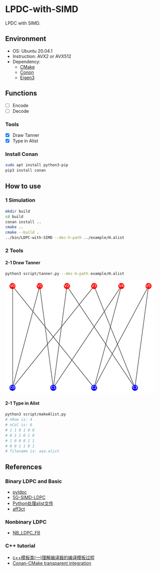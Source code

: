 # LPDC-with-SIMD

LPDC with SIMD.

## Environment

- OS: Ubuntu 20.04.1
- Instruction: AVX2 or AVX512
- Dependency:
  - [CMake](https://cmake.org/)
  - [Conon](https://conan.io/)
  - [Eigen3](http://eigen.tuxfamily.org)

## Functions

- [ ] Encode
- [ ] Decode

### Tools

- [x] Draw Tanner
- [x] Type in Alist

### Install Conan

```Bash
sudo apt install python3-pip
pip3 install conan
```

## How to use

### 1 Simulation

```Bash
mkdir build
cd build
conan install ..
cmake ..
cmake --build .
../bin/LDPC-with-SIMD --dec-h-path ../example/H.alist
```

### 2 Tools

#### 2-1 Draw Tanner

```Bash
python3 script/tanner.py --dec-h-path example/H.alist
```

![](assets/tanner.png)

#### 2-1 Type in Alist

```Bash
python3 script/makeAlist.py
# nRow is: 4
# nCol is: 6
# 1 1 0 1 0 0 
# 0 1 1 0 1 0
# 1 0 0 0 1 1
# 0 0 1 1 0 1
# filename is: aaa.alist
```

## References

### Binary LDPC and Basic

- [pyldpc](https://github.com/hichamjanati/pyldpc.git)
- [5G-SIMD-LDPC](https://github.com/SherlockHsu/5G-SIMD-LDPC)
- [Python处理alist文件](https://www.cnblogs.com/lingr7/p/13038410.html)
- [aff3ct](https://github.com/aff3ct/aff3ct)

### Nonbinary LDPC

- [NB_LDPC_FB](https://github.com/cedricomarchando/NB_LDPC_FB)

### C++ tutorial

- [c++模板类(一)理解编译器的编译模板过程](http://blog.csdn.net/onafioo/article/details/29857281)
- [Conan-CMake transparent integration](https://blog.conan.io/2018/06/11/Transparent-CMake-Integration.html)